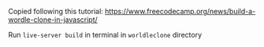 Copied following this tutorial: https://www.freecodecamp.org/news/build-a-wordle-clone-in-javascript/

Run `live-server build` in terminal in `worldleclone` directory
